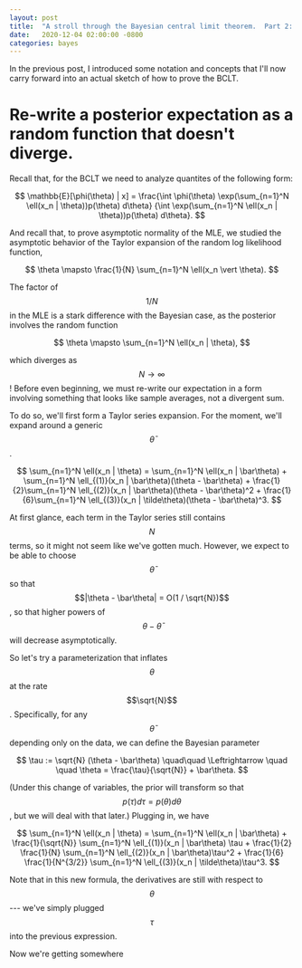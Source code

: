 ```yaml
---
layout: post
title:  "A stroll through the Bayesian central limit theorem.  Part 2: The actual BCLT."
date:   2020-12-04 02:00:00 -0800
categories: bayes
---
```


In the previous post, I introduced some notation and concepts that I'll
now carry forward into an actual sketch of how to prove the BCLT.

# Re-write a posterior expectation as a random function that doesn't diverge.

Recall that, for the BCLT we need to analyze quantites of the following form:

$$
\mathbb{E}[\phi(\theta) | x] =
\frac{\int \phi(\theta) \exp(\sum_{n=1}^N \ell(x_n | \theta))p(\theta) d\theta}
     {\int \exp(\sum_{n=1}^N \ell(x_n | \theta))p(\theta) d\theta}.
$$

And recall that, to prove asymptotic normality of the MLE, we studied
the asymptotic behavior of the Taylor expansion of the
random log likelihood function,

$$
\theta \mapsto \frac{1}{N} \sum_{n=1}^N \ell(x_n \vert \theta).
$$

The factor of $$1/N$$ in the MLE is a stark difference with the Bayesian
case, as the posterior involves the random function

$$
\theta \mapsto \sum_{n=1}^N \ell(x_n | \theta),
$$

which diverges as $$N \rightarrow \infty$$!  Before even beginning, we must
re-write our expectation in a form involving something that looks like sample
averages, not a divergent sum.

To do so, we'll first form a Taylor series expansion.  For the moment, we'll
expand around a generic $$\bar\theta$$.

$$
\sum_{n=1}^N \ell(x_n | \theta) =
    \sum_{n=1}^N \ell(x_n | \bar\theta) +
    \sum_{n=1}^N \ell_{(1)}(x_n | \bar\theta)(\theta - \bar\theta) +
    \frac{1}{2}\sum_{n=1}^N \ell_{(2)}(x_n | \bar\theta)(\theta - \bar\theta)^2 +
    \frac{1}{6}\sum_{n=1}^N \ell_{(3)}(x_n | \tilde\theta)(\theta - \bar\theta)^3.
$$

At first glance, each term in the Taylor series still contains $$N$$ terms,
so it might not seem like we've gotten much.  However, we expect to be
able to choose $$\bar\theta$$ so that $$|\theta - \bar\theta| = O(1 / \sqrt{N})$$,
so that higher powers of $$\theta - \bar\theta$$ will decrease asymptotically.

So let's try a parameterization that inflates $$\theta$$ at the rate
$$\sqrt{N}$$.  Specifically, for any $$\bar\theta$$ depending only on the data,
we can define the Bayesian parameter

$$
\tau := \sqrt{N} (\theta - \bar\theta)
\quad\quad \Leftrightarrow \quad \quad
\theta = \frac{\tau}{\sqrt{N}} + \bar\theta.
$$

(Under this change of variables, the prior will transform so that $$p(\tau) d\tau = p(\theta) d\theta$$,
but we will deal with that later.)  Plugging in, we have

$$
\sum_{n=1}^N \ell(x_n | \theta) =
    \sum_{n=1}^N \ell(x_n | \bar\theta) +
    \frac{1}{\sqrt{N}} \sum_{n=1}^N \ell_{(1)}(x_n | \bar\theta) \tau +
    \frac{1}{2} \frac{1}{N} \sum_{n=1}^N \ell_{(2)}(x_n | \bar\theta)\tau^2 +
    \frac{1}{6} \frac{1}{N^{3/2}} \sum_{n=1}^N \ell_{(3)}(x_n | \tilde\theta)\tau^3.
$$

Note that in this new formula, the derivatives are still with respect to
$$\theta$$ --- we've simply plugged $$\tau$$ into the previous expression.

Now we're getting somewhere
